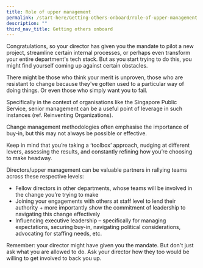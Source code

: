 ```yaml
---
title: Role of upper management
permalink: /start-here/Getting-others-onboard/role-of-upper-management
description: ""
third_nav_title: Getting others onboard
---
```

Congratulations, so your director has given you the mandate to pilot a new project, streamline certain internal processes, or perhaps even transform your entire department's tech stack. But as you start trying to do this, you might find yourself coming up against  certain obstacles. 

There might be those who think your merit is unproven, those who are resistant to change because they've gotten used to a particular way of doing things. Or even those who simply want you to fail. 

Specifically in the context of organisations like the Singapore Public Service, senior management can be a useful point of leverage in such instances (ref. Reinventing Organizations). 

Change management methodologies often emphasise the importance of buy-in, but this may not always be possible or effective. 

Keep in mind that you’re taking a ‘toolbox’ approach, nudging at different levers, assessing the results, and constantly refining how you’re choosing to make headway. 

Directors/upper management can be valuable partners in rallying teams across these respective levels:

* Fellow directors in other departments, whose teams will be involved in the change you’re trying to make 
* Joining your engagements with others at staff level to lend their authority + more importantly show the commitment of leadership to navigating this change effectively
* Influencing executive leadership – specifically for managing expectations, securing buy-in, navigating political considerations, advocating for staffing needs, etc. 

Remember: your director might have given you the mandate. But don't just ask what you are allowed to do. Ask your director how they too would be willing to get involved to back you up. 